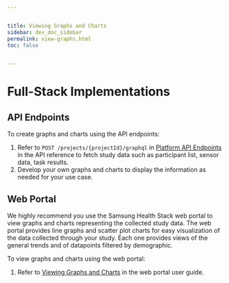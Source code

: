 ```yaml
---


title: Viewing Graphs and Charts
sidebar: dev_doc_sidebar
permalink: view-graphs.html
toc: false


---
```




# Full-Stack Implementations

## API Endpoints

To create graphs and charts using the API endpoints:

1. Refer to `POST /projects/{projectId}/graphql` in [Platform API Endpoints](../all-endpoints/platform-api-endpoints.md) in the API reference to fetch study data such as participant list, sensor data, task results.
2. Develop your own graphs and charts to display the information as needed for your use case.

## Web Portal

We highly recommend you use the Samsung Health Stack web portal to view graphs and charts representing the collected study data. The web portal provides line graphs and scatter plot charts for easy visualization of the data collected through your study. Each one provides views of the general trends and of datapoints filtered by demographic.

To view graphs and charts using the web portal:

1. Refer to [Viewing Graphs and Charts](../../../../portal-guide/results-analysis/viewing-graphs.md) in the web portal user guide.
